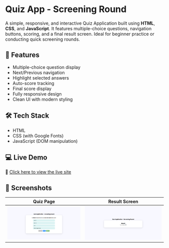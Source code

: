 # Quiz App - Screening Round

A simple, responsive, and interactive Quiz Application built using **HTML**, **CSS**, and **JavaScript**. It features multiple-choice questions, navigation buttons, scoring, and a final result screen. Ideal for beginner practice or conducting quick screening rounds.

## 🚀 Features

- Multiple-choice question display
- Next/Previous navigation
- Highlight selected answers
- Auto-score tracking
- Final score display
- Fully responsive design
- Clean UI with modern styling

## 🛠️ Tech Stack

- HTML
- CSS (with Google Fonts)
- JavaScript (DOM manipulation)

## 💻 Live Demo

🔗 [Click here to view the live site](https://quiz-ui-app.vercel.app/)  

## 📸 Screenshots

| Quiz Page | Result Screen |
|-----------|---------------|
| ![Quiz Screenshot](./assets/quiz.png) | ![Result Screenshot](./assets/result.png) |

